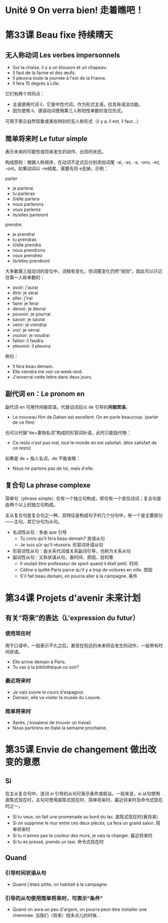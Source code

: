 # Unité 9 On verra bien! 走着瞧吧！

# 第33课 Beau fixe 持续晴天

## 无人称动词 Les verbes impersonnels

* Sur la chaise, il y a un blouson et un chapeau.
* Il faut de la farine et des œufs.
* Il pleuvra toute la journée à l'est de la France.
* Il fera 15 degrés à Lille.

它们有两个共同点：

* 主语使用代词 il，它是中性代词，作为形式主语，仅具有语法功能。
* 因为使用 il，谓语动词使用第三人称阳性单数的变位形式。

可用于表示自然现象或某些特别的无人称形式（il y a, il est, il faut...）

## 简单将来时 Le futur simple

表示未来的可能性或将来发生的动作、出现的状态。

构成原则：根据人称顺序，在动词不定式后分别添加词尾 -ai, -as, -a, -ons, -ez, -ont。如果动词以 -re结尾，需要先将 e去掉。示例：

parler

* je parlerai
* tu parleras
* il/elle parlera
* nous parlerons
* vous parlerez
* ils/elles parleront

prendre

* je prendrai
* tu prendras
* il/elle prendra
* nous prendrons
* vous prendrez
* ils/elles prendront

大多数第三组动词的变位中，词根有变化，但词尾变化仍然”规则“，因此可以只记住第一人称单数的：

* avoir: j'aurai
* être: je serai
* aller: j'irai
* faire: je ferai
* devoir: je devrai
* pouvoir: je pourrai
* savoir: je saurai
* venir: je viendrai
* voir: je verrai
* vouloir: je voudrai
* falloir: il faudra
* pleuvoir: il pleuvra

例句：

* Il fera beau demain.
* Elle viendra me voir ce week-end.
* J'enverrai cette lettre dans deux jours.

## 副代词 en：Le pronom en

副代词 en 可用作间接宾语，代替动词后以 de 引导的**间接宾语**。

* Le nouveau film de Dahan est excellent. On en parle beaucoup. (parler de ce film)

也可以代替“de+事物名词”构成的形容词补语，此时只能指代物：

* Ce resto n'est pas mal, tout le monde en est satisfait. (être satisfait de ce resto)

如果是 de + 指人名词，de 不能省略：

* Nous ne parlons pas de toi, mais d'elle.

## 复合句 La phrase complexe

简单句（phrase simple）仅有一个独立句构成，即仅有一个变位动词；复合句是由两个以上的独立句构成。

主从复合句是复合句之一种，其特征是构成句子的几个分句中，有一个是主要部分——主句，其它分句为从句。

* 名词性从句：多由 que 引导
  - Tu crois qu'il fera beau demain? 宾语从句
  - Je suis sûr qu'il réussira. 形容词补语从句
* 形容词性从句：由关系代词或关系副词引导，也称为关系从句
* 副词性从句：又称状语从句，表时间、原因、目的等
  - Il voulait être professeur de sport quand il était petit. 时间
  - Céline a quitté Paris parce qu'il y a trop de voitures en ville. 原因
  - S'il fait beau demain, on pourra aller à la campagne. 条件

# 第34课 Projets d'avenir 未来计划

## 有关“将来”的表达（L'expression du futur）

### 使用现在时

用于口语中，一般表示不久之后，甚至在较远的未来将会发生的动作，一般带有时间状语。

* Elle arrive demain à Paris.
* Tu vas à la bibliothèque ce soir?

### 最近将来时

* Je vais suivre le cours d'espagnol.
* Demain, elle va visiter la musée du Louvre.

### 简单将来时

* Après, j'essaierai de trouver un travail.
* Nous partirons en Italie la semaine prochaine.

# 第35课 Envie de changement 做出改变的意愿

## Si

在主从复合句中，连词 si 引导的从句可表示条件或假设。一般来说，si 从句使用直陈式现在时，主句可使用直陈式现在时、简单将来时、最近将来时及命令式现在时之一。

* Si tu veux, on fait une promenade au bord du lac. 直陈式现在时(表将来)
* Si on supprime le mur entre ces deux pièces, ça fera un grand salon. 简单将来时
* Si tu n'aimes pas la couleur des murs, je vais la changer. 最近将来时
* Si tu es pressé, prends un taxi. 命令式现在时

## Quand

### 引导时间状语从句

* Quand j'étais pitite, on habitait à la campagne.

### 引导的从句使用简单将来时，可表示“条件”

* Quand on aura un peu d'argent, on pourra peut-être installer une cheminée. 当我们（将来）钱多点儿的时候...
